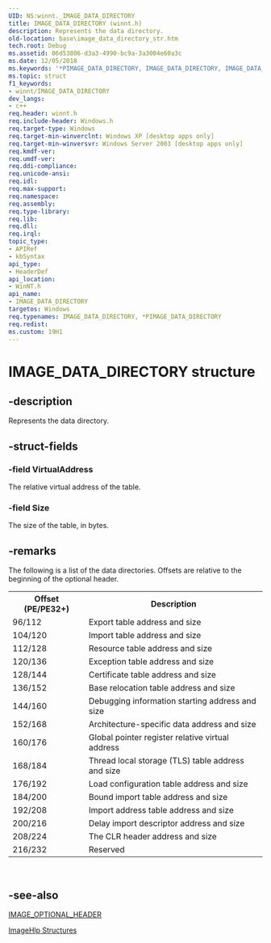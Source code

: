 ```yaml
---
UID: NS:winnt._IMAGE_DATA_DIRECTORY
title: IMAGE_DATA_DIRECTORY (winnt.h)
description: Represents the data directory.
old-location: base\image_data_directory_str.htm
tech.root: Debug
ms.assetid: 06d53806-d3a3-4990-bc9a-3a3004e60a3c
ms.date: 12/05/2018
ms.keywords: '*PIMAGE_DATA_DIRECTORY, IMAGE_DATA_DIRECTORY, IMAGE_DATA_DIRECTORY structure, PIMAGE_DATA_DIRECTORY, PIMAGE_DATA_DIRECTORY structure pointer, _IMAGE_DATA_DIRECTORY, _win32_image_data_directory_str, base.image_data_directory_str, winnt/IMAGE_DATA_DIRECTORY, winnt/PIMAGE_DATA_DIRECTORY'
ms.topic: struct
f1_keywords:
- winnt/IMAGE_DATA_DIRECTORY
dev_langs:
- c++
req.header: winnt.h
req.include-header: Windows.h
req.target-type: Windows
req.target-min-winverclnt: Windows XP [desktop apps only]
req.target-min-winversvr: Windows Server 2003 [desktop apps only]
req.kmdf-ver: 
req.umdf-ver: 
req.ddi-compliance: 
req.unicode-ansi: 
req.idl: 
req.max-support: 
req.namespace: 
req.assembly: 
req.type-library: 
req.lib: 
req.dll: 
req.irql: 
topic_type:
- APIRef
- kbSyntax
api_type:
- HeaderDef
api_location:
- WinNT.h
api_name:
- IMAGE_DATA_DIRECTORY
targetos: Windows
req.typenames: IMAGE_DATA_DIRECTORY, *PIMAGE_DATA_DIRECTORY
req.redist: 
ms.custom: 19H1
---
```


# IMAGE_DATA_DIRECTORY structure


## -description


Represents the data directory.


## -struct-fields




### -field VirtualAddress

The relative virtual address of the table.


### -field Size

The size of the table, in bytes.


## -remarks



The following is a list of the data directories. Offsets are relative to the beginning of the optional header.

<table>
<tr>
<th>Offset (PE/PE32+)</th>
<th>Description</th>
</tr>
<tr>
<td>96/112</td>
<td>Export table address and size</td>
</tr>
<tr>
<td>104/120</td>
<td>Import table address and size</td>
</tr>
<tr>
<td>112/128</td>
<td>Resource table address and size</td>
</tr>
<tr>
<td>120/136</td>
<td>Exception table address and size</td>
</tr>
<tr>
<td>128/144</td>
<td>Certificate table address and size</td>
</tr>
<tr>
<td>136/152</td>
<td>Base relocation table address and size</td>
</tr>
<tr>
<td>144/160</td>
<td>Debugging information starting address and size</td>
</tr>
<tr>
<td>152/168</td>
<td>Architecture-specific data address and size</td>
</tr>
<tr>
<td>160/176</td>
<td>Global pointer register relative virtual address</td>
</tr>
<tr>
<td>168/184</td>
<td>Thread local storage (TLS) table address and size</td>
</tr>
<tr>
<td>176/192</td>
<td>Load configuration table address and size</td>
</tr>
<tr>
<td>184/200</td>
<td>Bound import table address and size</td>
</tr>
<tr>
<td>192/208</td>
<td>Import address table address and size</td>
</tr>
<tr>
<td>200/216</td>
<td>Delay import descriptor address and size</td>
</tr>
<tr>
<td>208/224</td>
<td>The CLR header address and size</td>
</tr>
<tr>
<td>216/232</td>
<td>Reserved</td>
</tr>
</table>
 




## -see-also




<a href="https://docs.microsoft.com/windows/win32/api/winnt/ns-winnt-image_optional_header32">IMAGE_OPTIONAL_HEADER</a>



<a href="https://docs.microsoft.com/windows/desktop/Debug/imagehlp-structures">ImageHlp Structures</a>
 

 

